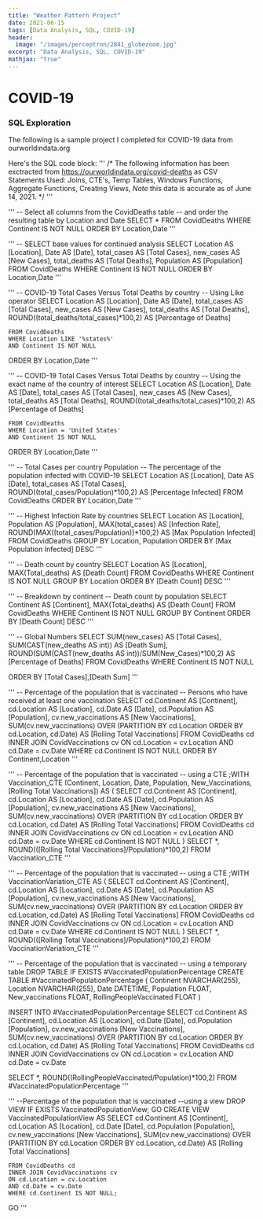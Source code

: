 ```yaml
---
title: "Weather Pattern Project"
date: 2021-06-15
tags: [Data Analysis, SQL, COVID-19]
header:
  image: "/images/perceptron/2841_globezoom.jpg"
excerpt: "Data Analysis, SQL, COVID-19"
mathjax: "true"
---
```


# COVID-19 

### SQL Exploration

The following is a sample project I completed for COVID-19 data from ourworldindata.org

Here's the SQL code block:
'''
/*
The following information has been
exctracted from https://ourworldindata.org/covid-deaths as CSV
Statements Used: Joins, CTE's, Temp Tables, Windows Functions,
Aggregate Functions, Creating Views, *Note* this data is accurate as
of June 14, 2021.
*/
'''


'''
-- Select all columns from the CovidDeaths table
-- and order the resulting table by Location and Date
SELECT 
	*
	FROM CovidDeaths
	WHERE Continent IS NOT NULL 
ORDER BY Location,Date
'''


'''
-- SELECT base values for continued analysis
SELECT 
	Location AS [Location],
	Date AS [Date],
	total_cases AS [Total Cases],
	new_cases AS [New Cases],
	total_deaths AS [Total Deaths],
	Population AS [Population]
	FROM CovidDeaths
	WHERE Continent IS NOT NULL 
ORDER BY Location,Date
'''


'''
-- COVID-19 Total Cases Versus Total Deaths by country
-- Using Like operator
SELECT 
	Location AS [Location],
	Date AS [Date],
	total_cases AS [Total Cases],
	new_cases AS [New Cases],
	total_deaths AS [Total Deaths],
	ROUND((total_deaths/total_cases)*100,2) AS [Percentage of Deaths]

	FROM CovidDeaths
	WHERE Location LIKE '%states%'
	AND Continent IS NOT NULL 
ORDER BY Location,Date
'''


'''
-- COVID-19 Total Cases Versus Total Deaths by country
-- Using the exact name of the country of interest
SELECT 
	Location AS [Location],
	Date AS [Date],
	total_cases AS [Total Cases],
	new_cases AS [New Cases],
	total_deaths AS [Total Deaths],
	ROUND((total_deaths/total_cases)*100,2) AS [Percentage of Deaths]

	FROM CovidDeaths
	WHERE Location = 'United States'
	AND Continent IS NOT NULL 
ORDER BY Location,Date
'''


'''
-- Total Cases per country Population
-- The percentage of the population infected with COVID-19
SELECT 
	Location AS [Location],
	Date AS [Date],
	total_cases AS [Total Cases],
	ROUND((total_cases/Population)*100,2) AS [Percentage Infected]
	FROM CovidDeaths
ORDER BY Location,Date
'''


'''
-- Highest Infection Rate by countries
SELECT 
	Location AS [Location], 
	Population AS [Population], 
	MAX(total_cases) AS [Infection Rate],  
	ROUND(MAX((total_cases/Population))*100,2) AS [Max Population Infected]
	FROM CovidDeaths
GROUP BY Location, Population
ORDER BY [Max Population Infected] DESC
'''


'''
-- Death count by country
SELECT 
	Location AS [Location], 
	MAX(Total_deaths) AS [Death Count]
	FROM CovidDeaths
	WHERE Continent IS NOT NULL 
GROUP BY Location
ORDER BY [Death Count] DESC
'''


'''
-- Breakdown by continent
-- Death count by population
SELECT 
	Continent AS [Continent], 
	MAX(Total_deaths) AS [Death Count]
	FROM CovidDeaths
	WHERE Continent IS NOT NULL 
GROUP BY Continent
ORDER BY [Death Count] DESC
'''


'''
-- Global Numbers
SELECT 
	SUM(new_cases) AS [Total Cases], 
	SUM(CAST(new_deaths AS int)) AS [Death Sum], 
	ROUND(SUM(CAST(new_deaths AS int))/SUM(New_Cases)*100,2) AS [Percentage of Deaths]
	FROM CovidDeaths
	WHERE Continent IS NOT NULL 

ORDER BY [Total Cases],[Death Sum]
'''


'''
-- Percentage of the population that is vaccinated
-- Persons who have received at least one vaccination
SELECT 
	cd.Continent AS [Continent], 
	cd.Location AS [Location], 
	cd.Date AS [Date], 
	cd.Population AS [Population], 
	cv.new_vaccinations AS [New Vaccinations], 
	SUM(cv.new_vaccinations) OVER (PARTITION BY cd.Location ORDER BY cd.Location, cd.Date) AS [Rolling Total Vaccinations]
	FROM CovidDeaths cd
	INNER JOIN CovidVaccinations cv
		ON cd.Location = cv.Location
		AND cd.Date = cv.Date
WHERE cd.Continent IS NOT NULL 
ORDER BY Continent,Location
'''


'''
-- Percentage of the population that is vaccinated
-- using a CTE
;WITH Vaccination_CTE (Continent, 
						Location, 
						Date, 
						Population, 
						New_Vaccinations, 
						[Rolling Total Vaccinations])
AS
	(
	SELECT 
		cd.Continent AS [Continent],
		cd.Location AS [Location], 
		cd.Date AS [Date], 
		cd.Population AS [Population], 
		cv.new_vaccinations AS [New Vaccinations], 
		SUM(cv.new_vaccinations) OVER (PARTITION BY cd.Location ORDER BY cd.Location, cd.Date) AS [Rolling Total Vaccinations]
		FROM CovidDeaths cd
		INNER JOIN CovidVaccinations cv
		ON cd.Location = cv.Location
		AND cd.Date = cv.Date
		WHERE cd.Continent IS NOT NULL 
	)
SELECT *, ROUND(([Rolling Total Vaccinations]/Population)*100,2)
FROM Vaccination_CTE
'''


'''
-- Percentage of the population that is vaccinated
-- using a CTE
;WITH VaccinationVariation_CTE AS
	(
	SELECT 
		cd.Continent AS [Continent],
		cd.Location AS [Location], 
		cd.Date AS [Date], 
		cd.Population AS [Population], 
		cv.new_vaccinations AS [New Vaccinations], 
		SUM(cv.new_vaccinations) OVER (PARTITION BY cd.Location ORDER BY cd.Location, cd.Date) AS [Rolling Total Vaccinations]
		FROM CovidDeaths cd
		INNER JOIN CovidVaccinations cv
		ON cd.Location = cv.Location
		AND cd.Date = cv.Date
		WHERE cd.Continent IS NOT NULL 
	)
SELECT *, ROUND(([Rolling Total Vaccinations]/Population)*100,2)
FROM VaccinationVariation_CTE
'''


'''
-- Percentage of the population that is vaccinated
-- using a temporary table
DROP TABLE IF EXISTS #VaccinatedPopulationPercentage
CREATE TABLE #VaccinatedPopulationPercentage
(
	Continent NVARCHAR(255),
	Location NVARCHAR(255),
	Date DATETIME,
	Population FLOAT,
	New_vaccinations FLOAT,
	RollingPeopleVaccinated FLOAT
)

INSERT INTO #VaccinatedPopulationPercentage
SELECT 
	cd.Continent AS [Continent], 
	cd.Location AS [Location], 
	cd.Date [Date], 
	cd.Population [Population], 
	cv.new_vaccinations [New Vaccinations], 
	SUM(cv.new_vaccinations) OVER (PARTITION BY cd.Location ORDER BY cd.Location, cd.Date) AS [Rolling Total Vaccinations]
	FROM CovidDeaths cd
	INNER JOIN CovidVaccinations cv
	ON cd.Location = cv.Location
	AND cd.Date = cv.Date

SELECT *, ROUND((RollingPeopleVaccinated/Population)*100,2)
FROM #VaccinatedPopulationPercentage
'''


'''
 --Percentage of the population that is vaccinated
 --using a view
DROP VIEW IF EXISTS VaccinatedPopulationView;
GO
CREATE VIEW VaccinatedPopulationView AS
SELECT 
	cd.Continent AS [Continent], 
	cd.Location AS [Location], 
	cd.Date [Date], 
	cd.Population [Population], 
	cv.new_vaccinations [New Vaccinations], 
	SUM(cv.new_vaccinations) OVER (PARTITION BY cd.Location ORDER BY cd.Location, cd.Date) AS [Rolling Total Vaccinations]

	FROM CovidDeaths cd
	INNER JOIN CovidVaccinations cv
	ON cd.Location = cv.Location
	AND cd.Date = cv.Date
	WHERE cd.Continent IS NOT NULL;
GO
'''






  

